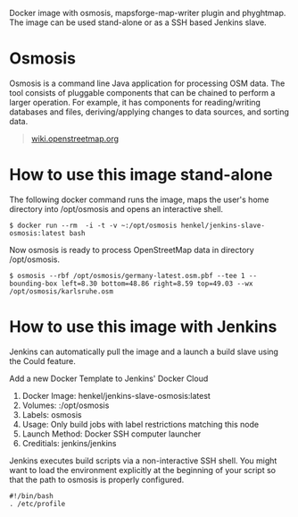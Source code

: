 Docker image with osmosis, mapsforge-map-writer plugin and phyghtmap. The image can be used stand-alone or as a SSH based Jenkins slave. 

# Osmosis
Osmosis is a command line Java application for processing OSM data. The tool consists of pluggable components that can be chained to perform a larger operation. For example, it has components for reading/writing databases and files, deriving/applying changes to data sources, and sorting data.

> [wiki.openstreetmap.org](http://wiki.openstreetmap.org/wiki/Osmosis)

# How to use this image stand-alone

The following docker command runs the image, maps the user's home directory into /opt/osmosis and opens an interactive shell. 
```console
$ docker run --rm  -i -t -v ~:/opt/osmosis henkel/jenkins-slave-osmosis:latest bash
```

Now osmosis is ready to process OpenStreetMap data in directory /opt/osmosis.
```console
$ osmosis --rbf /opt/osmosis/germany-latest.osm.pbf --tee 1 --bounding-box left=8.30 bottom=48.86 right=8.59 top=49.03 --wx /opt/osmosis/karlsruhe.osm
```

# How to use this image with Jenkins
Jenkins can automatically pull the image and a launch a build slave using the Could feature.

Add a new Docker Template to Jenkins' Docker Cloud
1. Docker Image: henkel/jenkins-slave-osmosis:latest
2. Volumes: <your local path>:/opt/osmosis
3. Labels: osmosis
4. Usage: Only build jobs with label restrictions matching this node
5. Launch Method: Docker SSH computer launcher
6. Creditials: jenkins/jenkins

Jenkins executes build scripts via a non-interactive SSH shell. You might want to load the environment explicitly at the beginning of your script so that the path to osmosis is properly configured.

```console
#!/bin/bash
. /etc/profile
```
